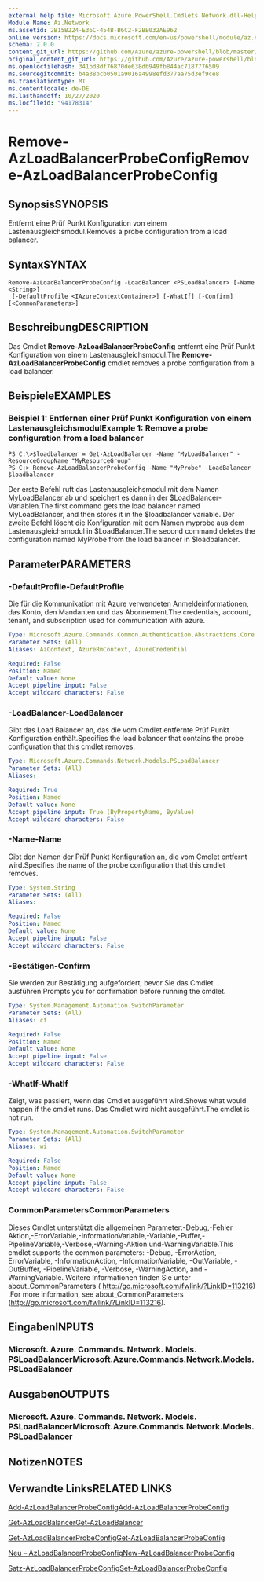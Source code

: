 ```yaml
---
external help file: Microsoft.Azure.PowerShell.Cmdlets.Network.dll-Help.xml
Module Name: Az.Network
ms.assetid: 2B15B224-E36C-454B-B6C2-F2BE032AE962
online version: https://docs.microsoft.com/en-us/powershell/module/az.network/remove-azloadbalancerprobeconfig
schema: 2.0.0
content_git_url: https://github.com/Azure/azure-powershell/blob/master/src/Network/Network/help/Remove-AzLoadBalancerProbeConfig.md
original_content_git_url: https://github.com/Azure/azure-powershell/blob/master/src/Network/Network/help/Remove-AzLoadBalancerProbeConfig.md
ms.openlocfilehash: 341bd8df76870de638db949fb844ac7187776509
ms.sourcegitcommit: b4a38bcb0501a9016a4998efd377aa75d3ef9ce8
ms.translationtype: MT
ms.contentlocale: de-DE
ms.lasthandoff: 10/27/2020
ms.locfileid: "94178314"
---
```

# <span data-ttu-id="abcfc-101">Remove-AzLoadBalancerProbeConfig</span><span class="sxs-lookup"><span data-stu-id="abcfc-101">Remove-AzLoadBalancerProbeConfig</span></span>

## <span data-ttu-id="abcfc-102">Synopsis</span><span class="sxs-lookup"><span data-stu-id="abcfc-102">SYNOPSIS</span></span>
<span data-ttu-id="abcfc-103">Entfernt eine Prüf Punkt Konfiguration von einem Lastenausgleichsmodul.</span><span class="sxs-lookup"><span data-stu-id="abcfc-103">Removes a probe configuration from a load balancer.</span></span>

## <span data-ttu-id="abcfc-104">Syntax</span><span class="sxs-lookup"><span data-stu-id="abcfc-104">SYNTAX</span></span>

```
Remove-AzLoadBalancerProbeConfig -LoadBalancer <PSLoadBalancer> [-Name <String>]
 [-DefaultProfile <IAzureContextContainer>] [-WhatIf] [-Confirm] [<CommonParameters>]
```

## <span data-ttu-id="abcfc-105">Beschreibung</span><span class="sxs-lookup"><span data-stu-id="abcfc-105">DESCRIPTION</span></span>
<span data-ttu-id="abcfc-106">Das Cmdlet **Remove-AzLoadBalancerProbeConfig** entfernt eine Prüf Punkt Konfiguration von einem Lastenausgleichsmodul.</span><span class="sxs-lookup"><span data-stu-id="abcfc-106">The **Remove-AzLoadBalancerProbeConfig** cmdlet removes a probe configuration from a load balancer.</span></span>

## <span data-ttu-id="abcfc-107">Beispiele</span><span class="sxs-lookup"><span data-stu-id="abcfc-107">EXAMPLES</span></span>

### <span data-ttu-id="abcfc-108">Beispiel 1: Entfernen einer Prüf Punkt Konfiguration von einem Lastenausgleichsmodul</span><span class="sxs-lookup"><span data-stu-id="abcfc-108">Example 1: Remove a probe configuration from a load balancer</span></span>
```
PS C:\>$loadbalancer = Get-AzLoadBalancer -Name "MyLoadBalancer" -ResourceGroupName "MyResourceGroup"
PS C:> Remove-AzLoadBalancerProbeConfig -Name "MyProbe" -LoadBalancer $loadbalancer
```

<span data-ttu-id="abcfc-109">Der erste Befehl ruft das Lastenausgleichsmodul mit dem Namen MyLoadBalancer ab und speichert es dann in der $LoadBalancer-Variablen.</span><span class="sxs-lookup"><span data-stu-id="abcfc-109">The first command gets the load balancer named MyLoadBalancer, and then stores it in the $loadbalancer variable.</span></span>
<span data-ttu-id="abcfc-110">Der zweite Befehl löscht die Konfiguration mit dem Namen myprobe aus dem Lastenausgleichsmodul in $LoadBalancer.</span><span class="sxs-lookup"><span data-stu-id="abcfc-110">The second command deletes the configuration named MyProbe from the load balancer in $loadbalancer.</span></span>

## <span data-ttu-id="abcfc-111">Parameter</span><span class="sxs-lookup"><span data-stu-id="abcfc-111">PARAMETERS</span></span>

### <span data-ttu-id="abcfc-112">-DefaultProfile</span><span class="sxs-lookup"><span data-stu-id="abcfc-112">-DefaultProfile</span></span>
<span data-ttu-id="abcfc-113">Die für die Kommunikation mit Azure verwendeten Anmeldeinformationen, das Konto, den Mandanten und das Abonnement.</span><span class="sxs-lookup"><span data-stu-id="abcfc-113">The credentials, account, tenant, and subscription used for communication with azure.</span></span>

```yaml
Type: Microsoft.Azure.Commands.Common.Authentication.Abstractions.Core.IAzureContextContainer
Parameter Sets: (All)
Aliases: AzContext, AzureRmContext, AzureCredential

Required: False
Position: Named
Default value: None
Accept pipeline input: False
Accept wildcard characters: False
```

### <span data-ttu-id="abcfc-114">-LoadBalancer</span><span class="sxs-lookup"><span data-stu-id="abcfc-114">-LoadBalancer</span></span>
<span data-ttu-id="abcfc-115">Gibt das Load Balancer an, das die vom Cmdlet entfernte Prüf Punkt Konfiguration enthält.</span><span class="sxs-lookup"><span data-stu-id="abcfc-115">Specifies the load balancer that contains the probe configuration that this cmdlet removes.</span></span>

```yaml
Type: Microsoft.Azure.Commands.Network.Models.PSLoadBalancer
Parameter Sets: (All)
Aliases:

Required: True
Position: Named
Default value: None
Accept pipeline input: True (ByPropertyName, ByValue)
Accept wildcard characters: False
```

### <span data-ttu-id="abcfc-116">-Name</span><span class="sxs-lookup"><span data-stu-id="abcfc-116">-Name</span></span>
<span data-ttu-id="abcfc-117">Gibt den Namen der Prüf Punkt Konfiguration an, die vom Cmdlet entfernt wird.</span><span class="sxs-lookup"><span data-stu-id="abcfc-117">Specifies the name of the probe configuration that this cmdlet removes.</span></span>

```yaml
Type: System.String
Parameter Sets: (All)
Aliases:

Required: False
Position: Named
Default value: None
Accept pipeline input: False
Accept wildcard characters: False
```

### <span data-ttu-id="abcfc-118">-Bestätigen</span><span class="sxs-lookup"><span data-stu-id="abcfc-118">-Confirm</span></span>
<span data-ttu-id="abcfc-119">Sie werden zur Bestätigung aufgefordert, bevor Sie das Cmdlet ausführen.</span><span class="sxs-lookup"><span data-stu-id="abcfc-119">Prompts you for confirmation before running the cmdlet.</span></span>

```yaml
Type: System.Management.Automation.SwitchParameter
Parameter Sets: (All)
Aliases: cf

Required: False
Position: Named
Default value: None
Accept pipeline input: False
Accept wildcard characters: False
```

### <span data-ttu-id="abcfc-120">-WhatIf</span><span class="sxs-lookup"><span data-stu-id="abcfc-120">-WhatIf</span></span>
<span data-ttu-id="abcfc-121">Zeigt, was passiert, wenn das Cmdlet ausgeführt wird.</span><span class="sxs-lookup"><span data-stu-id="abcfc-121">Shows what would happen if the cmdlet runs.</span></span> <span data-ttu-id="abcfc-122">Das Cmdlet wird nicht ausgeführt.</span><span class="sxs-lookup"><span data-stu-id="abcfc-122">The cmdlet is not run.</span></span>

```yaml
Type: System.Management.Automation.SwitchParameter
Parameter Sets: (All)
Aliases: wi

Required: False
Position: Named
Default value: None
Accept pipeline input: False
Accept wildcard characters: False
```

### <span data-ttu-id="abcfc-123">CommonParameters</span><span class="sxs-lookup"><span data-stu-id="abcfc-123">CommonParameters</span></span>
<span data-ttu-id="abcfc-124">Dieses Cmdlet unterstützt die allgemeinen Parameter:-Debug,-Fehler Aktion,-ErrorVariable,-InformationVariable,-Variable,-Puffer,-PipelineVariable,-Verbose,-Warning-Aktion und-WarningVariable.</span><span class="sxs-lookup"><span data-stu-id="abcfc-124">This cmdlet supports the common parameters: -Debug, -ErrorAction, -ErrorVariable, -InformationAction, -InformationVariable, -OutVariable, -OutBuffer, -PipelineVariable, -Verbose, -WarningAction, and -WarningVariable.</span></span> <span data-ttu-id="abcfc-125">Weitere Informationen finden Sie unter about_CommonParameters ( http://go.microsoft.com/fwlink/?LinkID=113216) .</span><span class="sxs-lookup"><span data-stu-id="abcfc-125">For more information, see about_CommonParameters (http://go.microsoft.com/fwlink/?LinkID=113216).</span></span>

## <span data-ttu-id="abcfc-126">Eingaben</span><span class="sxs-lookup"><span data-stu-id="abcfc-126">INPUTS</span></span>

### <span data-ttu-id="abcfc-127">Microsoft. Azure. Commands. Network. Models. PSLoadBalancer</span><span class="sxs-lookup"><span data-stu-id="abcfc-127">Microsoft.Azure.Commands.Network.Models.PSLoadBalancer</span></span>

## <span data-ttu-id="abcfc-128">Ausgaben</span><span class="sxs-lookup"><span data-stu-id="abcfc-128">OUTPUTS</span></span>

### <span data-ttu-id="abcfc-129">Microsoft. Azure. Commands. Network. Models. PSLoadBalancer</span><span class="sxs-lookup"><span data-stu-id="abcfc-129">Microsoft.Azure.Commands.Network.Models.PSLoadBalancer</span></span>

## <span data-ttu-id="abcfc-130">Notizen</span><span class="sxs-lookup"><span data-stu-id="abcfc-130">NOTES</span></span>

## <span data-ttu-id="abcfc-131">Verwandte Links</span><span class="sxs-lookup"><span data-stu-id="abcfc-131">RELATED LINKS</span></span>

[<span data-ttu-id="abcfc-132">Add-AzLoadBalancerProbeConfig</span><span class="sxs-lookup"><span data-stu-id="abcfc-132">Add-AzLoadBalancerProbeConfig</span></span>](./Add-AzLoadBalancerProbeConfig.md)

[<span data-ttu-id="abcfc-133">Get-AzLoadBalancer</span><span class="sxs-lookup"><span data-stu-id="abcfc-133">Get-AzLoadBalancer</span></span>](./Get-AzLoadBalancer.md)

[<span data-ttu-id="abcfc-134">Get-AzLoadBalancerProbeConfig</span><span class="sxs-lookup"><span data-stu-id="abcfc-134">Get-AzLoadBalancerProbeConfig</span></span>](./Get-AzLoadBalancerProbeConfig.md)

[<span data-ttu-id="abcfc-135">Neu – AzLoadBalancerProbeConfig</span><span class="sxs-lookup"><span data-stu-id="abcfc-135">New-AzLoadBalancerProbeConfig</span></span>](./New-AzLoadBalancerProbeConfig.md)

[<span data-ttu-id="abcfc-136">Satz-AzLoadBalancerProbeConfig</span><span class="sxs-lookup"><span data-stu-id="abcfc-136">Set-AzLoadBalancerProbeConfig</span></span>](./Set-AzLoadBalancerProbeConfig.md)


